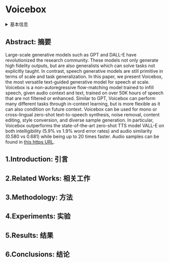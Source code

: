 # Voicebox

<details>
<summary>基本信息</summary>

- 标题: "Voicebox: Text-Guided Multilingual Universal Speech Generation at Scale"
- 作者: 
  - 01 Matthew Le
  - 02 Apoorv Vyas
  - 03 Bowen Shi
  - 04 Brian Karrer
  - 05 Leda Sari
  - 06 Rashel Moritz
  - 07 Mary Williamson
  - 08 Vimal Manohar
  - 09 Yossi Adi
  - 10 Jay Mahadeokar
  - 11 Wei-Ning Hsu
- 链接: 
  - [ArXiv](https://arxiv.org/abs/2306.15687)
  - [Publication]() NeurIPS
  - [Github]()
  - [Demo](https://voicebox.metademolab.com)
- 文件: 
  - [ArXiv] #TODO
  - [Publication] #TODO

</details>

## Abstract: 摘要

Large-scale generative models such as GPT and DALL-E have revolutionized the research community. 
These models not only generate high fidelity outputs, but are also generalists which can solve tasks not explicitly taught. 
In contrast, speech generative models are still primitive in terms of scale and task generalization. 
In this paper, we present Voicebox, the most versatile text-guided generative model for speech at scale. 
Voicebox is a non-autoregressive flow-matching model trained to infill speech, given audio context and text, trained on over 50K hours of speech that are not filtered or enhanced. 
Similar to GPT, Voicebox can perform many different tasks through in-context learning, but is more flexible as it can also condition on future context. 
Voicebox can be used for mono or cross-lingual zero-shot text-to-speech synthesis, noise removal, content editing, style conversion, and diverse sample generation. 
In particular, Voicebox outperforms the state-of-the-art zero-shot TTS model VALL-E on both intelligibility (5.9% vs 1.9% word error rates) and audio similarity (0.580 vs 0.681) while being up to 20 times faster. 
Audio samples can be found in [this https URL](https://voicebox.metademolab.com/).

## 1.Introduction: 引言

## 2.Related Works: 相关工作

## 3.Methodology: 方法

## 4.Experiments: 实验

## 5.Results: 结果

## 6.Conclusions: 结论
